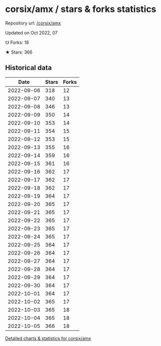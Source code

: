 # corsix/amx / stars & forks statistics

Repository url: [/corsix/amx](https://github.com/corsix/amx)

Updated on Oct 2022, 07

☋ Forks: 18

★ Stars: 366

## Historical data
| Date | Stars | Forks |
|------|-------|-------|
| 2022-09-06 | 318 | 12 | 
| 2022-09-07 | 340 | 13 | 
| 2022-09-08 | 346 | 13 | 
| 2022-09-09 | 350 | 14 | 
| 2022-09-10 | 353 | 14 | 
| 2022-09-11 | 354 | 15 | 
| 2022-09-12 | 353 | 15 | 
| 2022-09-13 | 355 | 16 | 
| 2022-09-14 | 359 | 16 | 
| 2022-09-15 | 361 | 16 | 
| 2022-09-16 | 362 | 17 | 
| 2022-09-17 | 362 | 17 | 
| 2022-09-18 | 362 | 17 | 
| 2022-09-19 | 364 | 17 | 
| 2022-09-20 | 365 | 17 | 
| 2022-09-21 | 365 | 17 | 
| 2022-09-22 | 365 | 17 | 
| 2022-09-23 | 365 | 17 | 
| 2022-09-24 | 365 | 17 | 
| 2022-09-25 | 364 | 17 | 
| 2022-09-26 | 364 | 17 | 
| 2022-09-27 | 364 | 17 | 
| 2022-09-28 | 364 | 17 | 
| 2022-09-29 | 364 | 17 | 
| 2022-09-30 | 364 | 17 | 
| 2022-10-01 | 364 | 17 | 
| 2022-10-02 | 365 | 17 | 
| 2022-10-03 | 365 | 18 | 
| 2022-10-04 | 365 | 18 | 
| 2022-10-05 | 366 | 18 | 


[Detailed charts & statistics for corsix/amx](https://reviewgithub.com/rep/corsix/amx)
